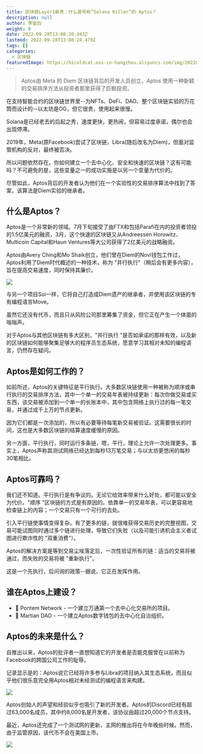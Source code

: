 ```yaml
---
title: 区块链Layer1新贵：什么是号称“Solana Killer”的 Aptos？
description: null
author: 李留白
weight: 0
date: 2022-09-28T13:08:20.843Z
lastmod: 2022-09-28T13:08:24.479Z
tags: []
categories:
  - 区块链
featuredImage: https://hicoldcat.oss-cn-hangzhou.aliyuncs.com/img/20220928205232.png
---
```


> Aptos由 Meta 的 Diem 区块链背后的开发人员创立，Aptos 使用一种新颖的交易排序方法从投资者那里获得了巨额投资。

在支持智能合约的区块链世界里--为NFTs、DeFi、DAO、整个区块链实验的万花筒而设计的--以太坊是OG，但它很贵，使用起来很慢。

Solana是已经老去的后起之秀，速度更快，更热闹，但容易过度承诺，偶尔也会出现停滞。

2019年，Meta(原Facebook)尝试了区块链，Libra(随后改名为Diem)，但面对监管机构的反对，最终被否决。

所以问题依然存在。你如何建立一个去中心化、安全和快速的区块链？这有可能吗？不可避免的是，这些变量之一的成功实施是以另一个变量为代价的。

尽管如此，Aptos背后的开发者认为他们在一个实验性的交易排序算法中找到了答案，该算法是Diem实验的继承者。

## 什么是Aptos？

Aptos是一个非常新的领域。7月下旬接受了由FTX和包括Parafi在内的投资者领投的1.5亿美元的融资，3月，这个快速的区块链又从Andreessen Horowitz、Multicoin Capital和Haun Ventures等大公司获得了2亿美元的战略融资。

Aptos由Avery Ching和Mo Shaik创立，他们曾在Diem的Novi钱包工作过，Aptos利用了Diem时代概述的一种技术，称为 "并行执行"（稍后会有更多内容），旨在提高交易速度，同时保持其廉价。

![](https://hicoldcat.oss-cn-hangzhou.aliyuncs.com/img/20220928205813.png)

与另一个项目Sui一样，它将自己打造成Diem遗产的继承者，并使用该区块链的专有编程语言Move。

虽然它还没有代币，而且只从风险公司那里筹集了资金，但它正在产生一个体面的嗡嗡声。

对于Aptos与其他区块链有多大区别，"并行执行 "是否如承诺的那样有效，以及新的区块链如何能够聚集足够大的程序员生态系统，愿意学习其相对未知的编程语言，仍然存在疑问。

## Aptos是如何工作的？

如前所述，Aptos的关键特征是平行执行。大多数区块链使用一种被称为顺序或串行执行的交易排序方法，其中一个单一的交易年表被持续更新：每次你做交易或买东西，该交易被添加到一个单一的长账本中，其中包含网络上执行过的每一笔交易，并通过成千上万的节点更新。

因为它们都是一次添加的，所以有必要等待每笔新交易被验证。这需要很长的时间，这也是大多数区块链的结算速度缓慢的原因。

另一方面，平行执行，同时运行多条链，嗯，平行，理论上允许一次处理更多。事实上，Aptos声称其测试网络已经达到每秒13万笔交易；与以太坊更悠闲的每秒30笔相比。

## Aptos可靠吗？

我们还不知道。平行执行是有争议的。无论它给效率带来什么好处，都可能以安全为代价。"顺序 "区块链的方式是有原因的。依靠单一的交易年表，可以更容易地检查链上的内容；一个交易只有一个可行的去处。

引入平行链使事情变得复杂。有了更多的链，就很难获得交易历史的完整视图，交易可能试图同时通过多个链进行处理，导致它们失败（以及可能引诱机会主义者试图进行欺诈性的 "双重消费"）。

Aptos的解决方案是等到交易尘埃落定后，一次性验证所有的链：适当的交易将被通过，而失败的交易将被 "重新执行"。

这是一个先执行，后问询的政策--据说，它正在发挥作用。

## 谁在Aptos上建设？

- 💱 Pontem Network - 一个建立万通第一个去中心化交易所的项目。
- 👾 Martian DAO - 一个建立Aptos数字钱包的去中心化自治组织。

## Aptos的未来是什么？

自推出以来，Aptos的批评者一直想知道它的开发者是否能克服曾在以前称为Facebook的跨国公司工作的耻辱。

记录显示是的：Aptos说它已经将许多参与Libra的项目纳入其生态系统，而且似乎他们很乐意完全用Aptos相对未经测试的编程语言来构建。

![](https://hicoldcat.oss-cn-hangzhou.aliyuncs.com/img/1664370058307.png)

Aptos创始人的声望和经验似乎也吸引了新的开发者。Aptos的Discord已经有超过63,000名成员，其中约8,000名是开发者，该协议由超过20,000个节点支持。

最近，Aptos还完成了一个测试网的更新，主网的推出将在今年晚些时候。然而，由于监管原因，该代币不会在美国上市。

![](https://hicoldcat.oss-cn-hangzhou.aliyuncs.com/img/my.png)
